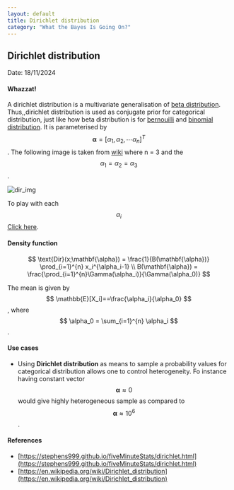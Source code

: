 ```yaml
---
layout: default
title: Dirichlet distribution
category: "What the Bayes Is Going On?"
---
```

## Dirichlet distribution

Date: 18/11/2024

#### Whazzat!

A dirichlet distribution is a multivariate generalisation of [beta distribution](https://en.wikipedia.org/wiki/Beta_distribution). Thus,,dirichlet distribution is used as conjugate prior for categorical distribution, just like how beta distribution is for [bernouilli](https://en.wikipedia.org/wiki/Bernoulli_distribution) and [binomial distribution](https://en.wikipedia.org/wiki/Binomial_distribution). It is parameterised by $$ \mathbf{\alpha} = [\alpha_1, \alpha_2,\cdots \alpha_n]^T $$. The following image is taken from [wiki](https://en.wikipedia.org/wiki/Dirichlet_distribution) where n = 3 and the $$ \alpha_1 = \alpha_2 = \alpha_3 $$.

![dir_img](https://upload.wikimedia.org/wikipedia/commons/thumb/5/54/LogDirichletDensity-alpha_0.3_to_alpha_2.0.gif/250px-LogDirichletDensity-alpha_0.3_to_alpha_2.0.gif)

To play with each $$ \alpha_i $$ [Click here](https://observablehq.com/@herbps10/dirichlet-distribution).

#### Density function

$$ 
\text{Dir}(x;\mathbf{\alpha}) = \frac{1}{B(\mathbf{\alpha})} \prod_{i=1}^{n} x_i^{\alpha_i-1} \\
B(\mathbf{\alpha}) = \frac{\prod_{i=1}^{n}\Gamma(\alpha_i)}{\Gamma(\alpha_0)} 
$$

The mean is given by $$ \mathbb{E}[X_i]==\frac{\alpha_i}{\alpha_0} $$, where $$ \alpha_0 = \sum_{i=1}^{n} \alpha_i $$.

#### Use cases

- Using **Dirichlet distribution** as means to sample a probability values for categorical distribution allows one to control heterogeneity. Fo instance having constant vector $$ \mathbf{\alpha} \approx 0 $$ would give highly heterogeneous sample as compared to $$ \mathbf{\alpha} \approx 10^6 $$. 

#### References
- [https://stephens999.github.io/fiveMinuteStats/dirichlet.html](https://stephens999.github.io/fiveMinuteStats/dirichlet.html)
- [https://en.wikipedia.org/wiki/Dirichlet_distribution](https://en.wikipedia.org/wiki/Dirichlet_distribution)
